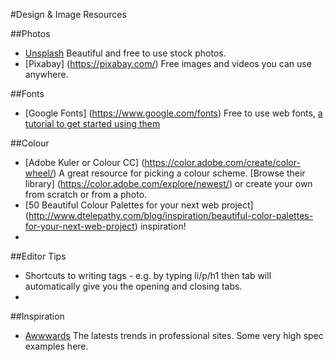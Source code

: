 #Design & Image Resources 


##Photos
* [Unsplash](https://unsplash.com/) Beautiful and free to use stock photos.
* [Pixabay] (https://pixabay.com/) Free images and videos you can use anywhere.

##Fonts
* [Google Fonts] (https://www.google.com/fonts) Free to use web fonts, [a tutorial to get started using them](https://developers.google.com/fonts/docs/getting_started?hl=en)

##Colour 
* [Adobe Kuler or Colour CC] (https://color.adobe.com/create/color-wheel/) A great resource for picking a colour scheme. [Browse their library] (https://color.adobe.com/explore/newest/) or create your own from scratch or from a photo.
* [50 Beautiful Colour Palettes for your next web project] (http://www.dtelepathy.com/blog/inspiration/beautiful-color-palettes-for-your-next-web-project) inspiration!
* 

##Editor Tips
* Shortcuts to writing tags - e.g. by typing li/p/h1 then tab will automatically give you the opening and closing tabs. 
* 

##Inspiration
* [Awwwards](http://www.awwwards.com/) The latests trends in professional sites. Some very high spec examples here.

